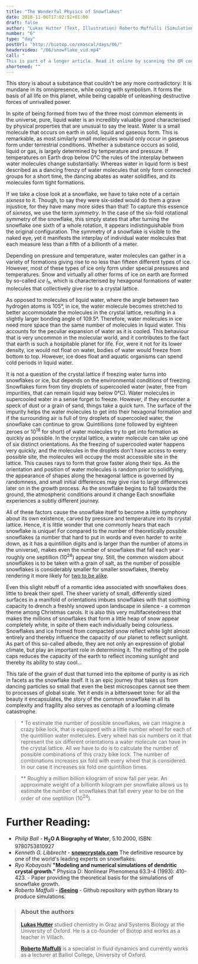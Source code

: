 ```yaml
---
title: "The Wonderful Physics of Snowflakes"
date: 2018-11-06T17:02:52+01:00
draft: false
author: "Lukas Hutter (Text, Illustration) Roberto Maffulli (Simulation)"
number: "6"
type: "day"
postUrl: "http://biotop.co/xmascal/days/06/"
headervideo: "/06/snowflake_vid.mp4"
call: "
This is part of a longer article. Read it online by scanning the QR code, or by visitng our calendar at  http://biotop.co/xmascal/ Tomorrow we will talk about the oldest cookie recipie. What is the oldest one you know? #biotop_advent"
shortened: ""
---
```


This story is about a substance that couldn't be any more contradictory: It is mundane in its omnipresence, while oozing with symbolism. It forms the basis of all life on this planet, while being capable of unleashing destructive forces of unrivalled power.

In spite of being formed from two of the three most common elements in the universe, pure, liquid water is an incredibly valuable good characterised by physical properties that are unusual to say the least. Water is a small molecule that occurs on earth in solid, liquid and gaseous form. This is remarkable, as most similarly small molecules would only occur in gaseous form under terrestrial conditions. Whether a substance occurs as solid, liquid or gas, is largely determined by temperature and pressure. If temperatures on Earth drop below 0°C the rules of the interplay between water molecules change substantially: Whereas water in liquid form is best described as a dancing frenzy of water molecules that only form connected groups for a short time, the dancing abates as water solidifies, and its molecules form tight formations.

If we take a close look at a snowflake, we have to take note of a certain *sixness* to it. Though, to say they were six-sided would do them a grave injustice, for they have many more sides than that! To capture this essence of *sixness*, we use the term *symmetry*. In the case of the six-fold rotational symmetry of the snowflake, this simply states that after turning the snowflake one sixth of a whole rotation, it appears indistinguishable from the original configuration. The symmetry of a snowflake is visible to the naked eye, yet it manifests the interplay of individual water molecules that each measure less than a fifth of a billionth of a meter.

Depending on pressure and temperature, water molecules can gather in a variety of formations giving rise to no less than fifteen different types of ice. However, most of these types of ice only form under special pressures and temperatures. Snow and virtually all other forms of ice on earth are formed by so-called *ice I<sub>h</sub>*, which is characterised by hexagonal formations of water molecules that collectively give rise to a crystal lattice.

As opposed to molecules of liquid water, where the angle between two hydrogen atoms is 105°, in ice, the water molecule becomes stretched to better accommodate the molecules in the crystal lattice, resulting in a slightly larger bonding angle of 109.5°. Therefore, water molecules in ice need more space than the same number of molecules in liquid water. This accounts for the peculiar expansion of water as it is cooled. This behaviour that is very uncommon in the molecular world, and it contributes to the fact that earth is such a hospitable planet for life. For, were it not for its lower density, ice would not float on water, bodies of water would freeze from bottom to top. However, ice does float and aquatic organisms can spend cold periods in liquid water.

<!--more-->

It is not a question of the crystal lattice if freezing water turns into snowflakes or ice, but depends on the environmental conditions of freezing. Snowflakes form from tiny droplets of supercooled water (water, free from impurities, that can remain liquid way below 0°C). Water molecules in supercooled water in a sense forget to freeze. However, if they encounter a speck of dust or a grain of sand, things take a quick turn. The surface of the impurity helps the water molecules to get into their hexagonal formation and if the surrounding air is full of tiny droplets of supercooled water, the snowflake can continue to grow. Quintillions (one followed by eighteen zeroes or 10<sup>18</sup> for short) of water molecules try to get into formation as quickly as possible. In the crystal lattice, a water molecule can take up one of six distinct orientations. As the freezing of supercooled water happens very quickly, and the molecules in the droplets don't have access to every possible site, the molecules will occupy the most accessible site in the lattice. This causes rays to form that grow faster along their tips. As the orientation and position of water molecules is random prior to solidifying, the appearance of shapes along the hexagonal lattice is governed by randomness, and small initial differences may give rise to large differences later on in the growth process. As the snowflake begins to fall towards the ground, the atmospheric conditions around it change Each snowflake experiences a subtly different journey.

All of these factors cause the snowflake itself to become a little symphony about its own existence, carved by pressure and temperature into its crystal lattice. Hence, it is little wonder that one commonly hears that each snowflake is unique! For compared to the number of theoretically possible snowflakes (a number that hard to put in words and even harder to write down, as it has a quintillion digits and is larger than the number of atoms in the universe), makes even the number of snowflakes that fall each year - roughly one septillion (10<sup>24</sup>) appear tiny. Still, the common wisdom about snowflakes is to be taken with a grain of salt, as the number of possible snowflakes is considerably smaller for smaller snowflakes, thereby rendering it more likely for [two to be alike](http://www.snowcrystals.com/identicaltwins/identicaltwins.html).

Even this slight rebuff of a romantic idea associated with snowflakes does little to break their spell. The sheer variety of small, differently sized surfaces in a manifold of orientations imbues snowflakes with that soothing capacity to drench a freshly snowed upon landscape in silence - a common theme among Christmas carols. It is also this very multifacetedness that makes the millions of snowflakes that form a little heap of snow appear completely white, in spite of them each individually being colourless. Snowflakes and ice fromed from compacted snow reflect white light almost entirely and thereby influence the capacity of our planet to reflect sunlight. As part of this so-called albedo, they are not only an expression of global climate, but play an important role in determining it. The melting of the pole caps reduces the capacity of the earth to reflect incoming sunlight and thereby its ability to stay cool...

This tale of the grain of dust that turned into the epitome of purity is as rich in facets as the snowflake itself. It is an epic journey that takes us from dancing particles so small that even the best microscopes cannot see them to processes of global scale. Yet it ends in a bittersweet tone: for all the beauty it encapsulates, the story of the common snowflake in all its complexity and fragility also serves as cenotaph of a looming climate catastrophe.

> \* To estimate the number of possible snowflakes, we can imagine a crazy bike lock, that is equipped with a little number wheel for each of the quintillion water molecules. Every wheel has six numbers on it that represent the six different orientations a water molecule can have in the crystal lattice. All we have to do is to calculate the number of possible combinations of this crazy bike lock. The number of combinations increases six fold with every wheel that is considered. In our case it increases six fold one quintillion times.

> \*\* Roughly a million billion kilogram of snow fall per year. An approximate weight of a billionth kilogram per snowflake allows us to estimate the number of snowflakes that fall every year to be on the order of one septillion (10<sup>24</sup>).

# Further Reading:
- *Philip Ball* - **H<sub>2</sub>O A Biography of Water**, 5.10.2000, ISBN: 9780753810927
- *Kenneth G. Libbrecht* - **[snowcrystals.com](http://www.snowcrystals.com)** The definitive resource by one of the world's leading experts on snowflakes.
- *Ryo Kobayashi* **"Modeling and numerical simulations of dendritic crystal growth."** Physica D: Nonlinear Phenomena 63.3-4 (1993): 410-423. - Paper providing the theoretical basis for the simulations of snowflake growth.
- *Roberto Maffulli* - **[iSeeing](https://github.com/rmaffulli/iSeeing)** - Github repository with python library to produce simulations.

> ### About the authors
> **[Lukas Hutter](http://biotop.co/en/person/lukas-hutter/)** studied chemistry in Graz and Systems Biology at the University of Oxford. He is a co-founder of Biotop and works as a teacher in Villach.
>
> **[Roberto Maffulli](http://biotop.co/en/person/roberto-maffulli/)** is a specialist in fluid dynamics and currently works as a lecturer at Balliol College, University of Oxford.
